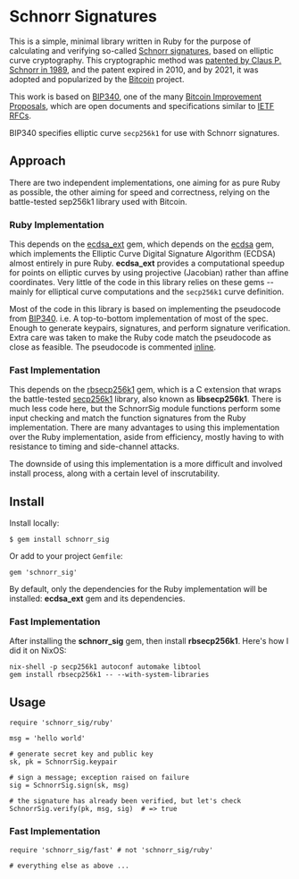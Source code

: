 # Schnorr Signatures

This is a simple, minimal library written in Ruby for the purpose of
calculating and verifying so-called
[Schnorr signatures](https://en.wikipedia.org/wiki/Schnorr_signature),
based on elliptic curve cryptography.  This cryptographic method was
[patented by Claus P. Schnorr in 1989](https://patents.google.com/patent/US4995082),
and the patent expired in 2010, and by 2021, it was adopted and popularized
by the [Bitcoin](https://en.wikipedia.org/wiki/Bitcoin) project.

This work is based on [BIP340](https://bips.xyz/340), one of the many
[Bitcoin Improvement Proposals](https://bips.xyz/), which are open documents
and specifications similar to
[IETF RFCs](https://en.wikipedia.org/wiki/Request_for_Comments).

BIP340 specifies elliptic curve `secp256k1` for use with Schnorr signatures.

## Approach

There are two independent implementations, one aiming for as pure Ruby as
possible, the other aiming for speed and correctness, relying on the
battle-tested sep256k1 library used with Bitcoin.

### Ruby Implementation

This depends on the [ecdsa_ext](https://github.com/azuchi/ruby_ecdsa_ext)
gem, which depends on the
[ecdsa](https://github.com/DavidEGrayson/ruby_ecdsa/) gem,
which implements the Elliptic Curve Digital Signature Algorithm (ECDSA)
almost entirely in pure Ruby.  **ecdsa_ext** provides a computational
speedup for points on elliptic curves by using projective (Jacobian) rather
than affine coordinates.  Very little of the code in this library relies
on these gems -- mainly for elliptical curve computations and the `secp256k1`
curve definition.

Most of the code in this library is based on implementing the pseudocode
from [BIP340](https://bips.xyz/340).  i.e. A top-to-bottom implementation
of most of the spec.  Enough to generate keypairs, signatures, and perform
signature verification.  Extra care was taken to make the Ruby code match
the pseudocode as close as feasible.  The pseudocode is commented
[inline](lib/schnorr_sig/ruby.rb).

### Fast Implementation

This depends on the [rbsecp256k1](https://github.com/etscrivner/rbsecp256k1)
gem, which is a C extension that wraps the battle-tested
[secp256k1](https://github.com/bitcoin-core/secp256k1) library, also known
as **libsecp256k1**.  There is much less code here, but the SchnorrSig module
functions perform some input checking and match the function signatures from
the Ruby implementation.  There are many advantages to using this
implementation over the Ruby implementation, aside from efficiency,
mostly having to with resistance to timing and side-channel attacks.

The downside of using this implementation is a more difficult and involved
install process, along with a certain level of inscrutability.

## Install

Install locally:

```
$ gem install schnorr_sig
```

Or add to your project `Gemfile`:

```
gem 'schnorr_sig'
```

By default, only the dependencies for the Ruby implementation will be
installed: **ecdsa_ext** gem and its dependencies.

### Fast Implementation

After installing the **schnorr_sig** gem, then install **rbsecp256k1**.
Here's how I did it on NixOS:

```
nix-shell -p secp256k1 autoconf automake libtool
gem install rbsecp256k1 -- --with-system-libraries
```

## Usage

```
require 'schnorr_sig/ruby'

msg = 'hello world'

# generate secret key and public key
sk, pk = SchnorrSig.keypair

# sign a message; exception raised on failure
sig = SchnorrSig.sign(sk, msg)

# the signature has already been verified, but let's check
SchnorrSig.verify(pk, msg, sig)  # => true
```

### Fast Implementation

```
require 'schnorr_sig/fast' # not 'schnorr_sig/ruby'

# everything else as above ...
```
